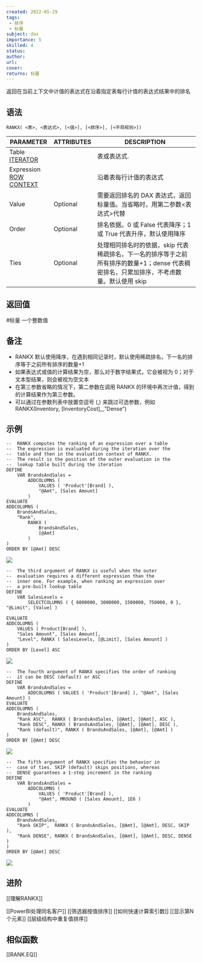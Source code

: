 ```yaml
---
created: 2022-05-29
tags:
 - 排序
 - 标量
subject: dax
importance: 5
skilled: 4
status: 
author: 
url: 
cover: 
returns: 标量
---
```


返回在当前上下文中计值的表达式在沿着指定表每行计值的表达式结果中的排名

## 语法

```DAX
RANKX( <表>, <表达式>, [<值>], [<排序>], [<平局规则>])
```

|PARAMETER|ATTRIBUTES|DESCRIPTION|
|-|-|-|
|Table<br>[ITERATOR](https://www.sqlbi.com/articles/row-context-and-filter-context-in-dax/)||表或表达式.|
|Expression<br>[ROW CONTEXT](https://www.sqlbi.com/articles/row-context-and-filter-context-in-dax/)||沿着表每行计值的表达式|
|Value|Optional|需要返回排名的 DAX 表达式，返回标量值。当<value>省略时，用第二参数<表达式>代替|
|Order|Optional|排名依据。0 或 False 代表降序；1 或 True 代表升序，默认使用降序|
|Ties|Optional|处理相同排名时的依据，skip 代表稀疏排名，下一名的排序等于之前所有排序的数量+1；dense 代表稠密排名，只累加排序，不考虑数量。默认使用 skip|


## 返回值

#标量 一个整数值

## 备注

-   RANKX 默认使用降序，在遇到相同记录时，默认使用稀疏排名，下一名的排序等于之前所有排序的数量+1
-   如果表达式或值的计算结果为空，那么对于数字结果式，它会被视为 0；对于文本型结果，则会被视为空文本
-   在第三参数省略的情况下，第二参数在调用 RANKX 的环境中再次计值，得到的计算结果作为第三参数。
-   可以通过在参数列表中放置空逗号 (,) 来跳过可选参数，例如 RANKX(Inventory, [InventoryCost],,,”Dense”)

## 示例

```DAX
--  RANKX computes the ranking of an expression over a table
--  The expression is evaluated during the iteration over the
--  table and then in the evaluation context of RANKX.
--  The result is the position of the outer evaluation in the
--  lookup table built during the iteration
DEFINE
    VAR BrandsAndSales =
        ADDCOLUMNS (
            VALUES ( 'Product'[Brand] ),
            "@Amt", [Sales Amount]
        )
EVALUATE
ADDCOLUMNS (
    BrandsAndSales,
    "Rank",
        RANKX (
            BrandsAndSales,
            [@Amt]
        )
)
ORDER BY [@Amt] DESC
```

![](https://secure2.wostatic.cn/static/aZ7Y8iELoXWsig4ivd5cyc/image.png?auth_key=1653838630-q2z67f3iF1p1d1AJ3Zpef2-0-807ebb028a2ebf6b9a9337ab35e7b73a)

```DAX
--  The third argument of RANKX is useful when the outer
--  evaluation requires a different expression than the
--  inner one. For example, when ranking an expression over
--  a pre-built lookup table
DEFINE
    VAR SalesLevels =
        SELECTCOLUMNS ( { 6000000, 3000000, 1500000, 750000, 0 }, "@Limit", [Value] )
 
EVALUATE
ADDCOLUMNS (
    VALUES ( Product[Brand] ),
    "Sales Amount", [Sales Amount],
    "Level", RANKX ( SalesLevels, [@Limit], [Sales Amount] )
)
ORDER BY [Level] ASC
```

![](https://secure2.wostatic.cn/static/9iUD93bEE5a8v5XUVARNmP/image.png?auth_key=1653838653-cSdNUuHNYqWLfA2s1yKzjn-0-1ede17f58143381502b0a577e04358b4)

```DAX
--  The fourth argument of RANKX specifies the order of ranking
--  it can be DESC (default) or ASC
DEFINE
    VAR BrandsAndSales =
        ADDCOLUMNS ( VALUES ( 'Product'[Brand] ), "@Amt", [Sales Amount] )
EVALUATE
ADDCOLUMNS (
    BrandsAndSales,
    "Rank ASC",  RANKX ( BrandsAndSales, [@Amt], [@Amt], ASC ),
    "Rank DESC", RANKX ( BrandsAndSales, [@Amt], [@Amt], DESC ),
    "Rank (default)", RANKX ( BrandsAndSales, [@Amt], [@Amt] )
)
ORDER BY [@Amt] DESC
```

![](https://secure2.wostatic.cn/static/vhqZprDLCqwEss1JS4qZaz/image.png?auth_key=1653838663-rmgGTQCkUSCV2QkGrjbwmU-0-3c3422eb768fa0f94f3117bf50add2cd)

```DAX
--  The fifth argument of RANKX specifies the behavior in
--  case of ties. SKIP (default) skips positions, whereas
--  DENSE guarantees a 1-step increment in the ranking
DEFINE
    VAR BrandsAndSales =
        ADDCOLUMNS (
            VALUES ( 'Product'[Brand] ),
            "@Amt", MROUND ( [Sales Amount], 1E6 )
        )
EVALUATE
ADDCOLUMNS (
    BrandsAndSales,
    "Rank SKIP",  RANKX ( BrandsAndSales, [@Amt], [@Amt], DESC, SKIP ),
    "Rank DENSE", RANKX ( BrandsAndSales, [@Amt], [@Amt], DESC, DENSE )
)
ORDER BY [@Amt] DESC
```

![](https://secure2.wostatic.cn/static/6JHGkGBisK1B9MGFY2ASYz/image.png?auth_key=1653838673-t5JySULr4kdKKBtH5GHTGp-0-7b1e72fdbbd76e6e7ccee568939889a9)

## 进阶

[[理解RANKX]]

[[PowerBI处理同名客户]]
[[筛选器按值排序]]
[[如何快速计算索引数]]
[[显示第N个元素]]
[[层级结构中重复值排序]]


## 相似函数
[[RANK.EQ]]